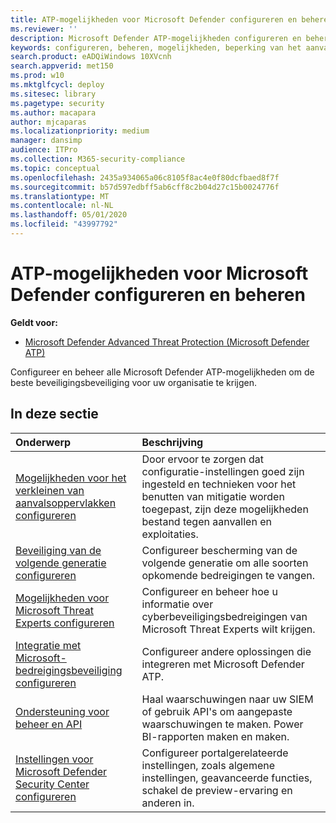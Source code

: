 ```yaml
---
title: ATP-mogelijkheden voor Microsoft Defender configureren en beheren
ms.reviewer: ''
description: Microsoft Defender ATP-mogelijkheden configureren en beheren, zoals beperking van het aanvalsoppervlak, beveiliging van de volgende generatie en beveiligingsbesturingselementen
keywords: configureren, beheren, mogelijkheden, beperking van het aanvalsoppervlak, bescherming van de volgende generatie, beveiligingscontroles, endpointdetectie en -respons, automatisch onderzoek en herstel, beveiligingscontroles, besturingselementen
search.product: eADQiWindows 10XVcnh
search.appverid: met150
ms.prod: w10
ms.mktglfcycl: deploy
ms.sitesec: library
ms.pagetype: security
ms.author: macapara
author: mjcaparas
ms.localizationpriority: medium
manager: dansimp
audience: ITPro
ms.collection: M365-security-compliance
ms.topic: conceptual
ms.openlocfilehash: 2435a934065a06c8105f8ac4e0f80dcfbaed8f7f
ms.sourcegitcommit: b57d597edbff5ab6cff8c2b04d27c15b0024776f
ms.translationtype: MT
ms.contentlocale: nl-NL
ms.lasthandoff: 05/01/2020
ms.locfileid: "43997792"
---
```

# <a name="configure-and-manage-microsoft-defender-atp-capabilities"></a>ATP-mogelijkheden voor Microsoft Defender configureren en beheren
**Geldt voor:**

- [Microsoft Defender Advanced Threat Protection (Microsoft Defender ATP)](https://go.microsoft.com/fwlink/p/?linkid=2069559)

Configureer en beheer alle Microsoft Defender ATP-mogelijkheden om de beste beveiligingsbeveiliging voor uw organisatie te krijgen. 


## <a name="in-this-section"></a>In deze sectie 
Onderwerp | Beschrijving 
:---|:---
[Mogelijkheden voor het verkleinen van aanvalsoppervlakken configureren](https://docs.microsoft.com/windows/security/threat-protection/microsoft-defender-atp/configure-attack-surface-reduction) |  Door ervoor te zorgen dat configuratie-instellingen goed zijn ingesteld en technieken voor het benutten van mitigatie worden toegepast, zijn deze mogelijkheden bestand tegen aanvallen en exploitaties. 
[Beveiliging van de volgende generatie configureren](https://docs.microsoft.com/windows/security/threat-protection/windows-defender-antivirus/configure-windows-defender-antivirus-features) | Configureer bescherming van de volgende generatie om alle soorten opkomende bedreigingen te vangen.
[Mogelijkheden voor Microsoft Threat Experts configureren](https://docs.microsoft.com/windows/security/threat-protection/microsoft-defender-atp/configure-microsoft-threat-experts) | Configureer en beheer hoe u informatie over cyberbeveiligingsbedreigingen van Microsoft Threat Experts wilt krijgen.
[Integratie met Microsoft-bedreigingsbeveiliging configureren](https://docs.microsoft.com/windows/security/threat-protection/microsoft-defender-atp/threat-protection-integration)| Configureer andere oplossingen die integreren met Microsoft Defender ATP.
[Ondersteuning voor beheer en API](https://docs.microsoft.com/windows/security/threat-protection/microsoft-defender-atp/management-apis)| Haal waarschuwingen naar uw SIEM of gebruik API's om aangepaste waarschuwingen te maken. Power BI-rapporten maken en maken. 
[Instellingen voor Microsoft Defender Security Center configureren](https://docs.microsoft.com/windows/security/threat-protection/microsoft-defender-atp/preferences-setup) |  Configureer portalgerelateerde instellingen, zoals algemene instellingen, geavanceerde functies, schakel de preview-ervaring en anderen in.



